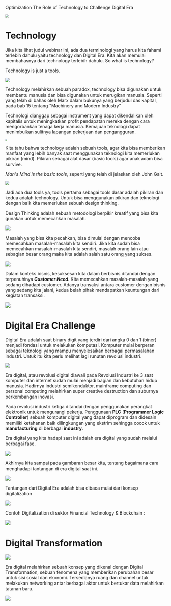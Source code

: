 Optimization The Role of Technology to Challenge Digital Era

<img src="cover.jpg" style="zoom:60%;" />



# Technology

Jika kita lihat judul webinar ini, ada dua terminologi yang harus kita fahami terlebih dahulu yaitu technology dan Digital Era. Kita akan memulai membahasnya dari technology terlebih dahulu. So what is technology? 

Technology is just a tools.

<img src="assets\technology.PNG" style="zoom:90%;" />

Technology melahirkan sebuah paradox, technology bisa digunakan untuk membantu manusia dan bisa digunakan untuk merugikan manusia. Seperti yang telah di bahas oleh Marx dalam bukunya yang berjudul das kapital, pada bab 15 tentang "Machinery and Modern Industry"

Technologi dianggap sebagai instrument yang dapat dikendalikan oleh kapitalis untuk meningkatkan profit pendapatan mereka dengan cara mengorbankan tenaga kerja manusia. Kemajuan teknologi dapat menimbulkan sulitnya lapangan pekerjaan dan pengangguran.

<img src="assets\daskapital.png" style="zoom:30%;" />

Kita tahu bahwa technology adalah sebuah tools, agar kita bisa memberikan manfaat yang lebih banyak saat menggunakan teknologi kita memerlukan pikiran (mind). Pikiran sebagai alat dasar (basic tools) agar anak adam bisa survive.

*Man's Mind is the basic tools*, seperti yang telah di jelaskan oleh John Galt.

<img src="quote1.PNG" style="zoom:75%;" />

Jadi ada dua tools ya, tools pertama sebagai tools dasar adalah pikiran dan kedua adalah technology. Untuk bisa menggunakan pikiran dan teknologi dengan baik kita memerlukan sebuah design thinking. 

Design Thinking adalah sebuah metodologi berpikir kreatif yang bisa kita gunakan untuk memecahkan masalah.

<img src="assets\design thinking.png" style="zoom:100%;" />

Masalah yang bisa kita pecahkan, bisa dimulai dengan mencoba memecahkan masalah-masalah kita sendiri. Jika kita sudah bisa memecahkan masalah-masalah kita sendiri, masalah orang lain atau sebagian besar orang maka kita adalah salah satu orang yang sukses.

<img src="assets\design thinking2.png" style="zoom:100%;" />

Dalam konteks bisnis, kesuksesan kita dalam berbisnis ditandai dengan terpenuhinya ***Customer Need***. Kita memecahkan masalah-masalah yang sedang dihadapi customer. Adanya transaksi antara customer dengan bisnis yang sedang kita jalani, kedua belah pihak mendapatkan keuntungan dari kegiatan transaksi.

<img src="assets\design thinking3.png" style="zoom:100%;" />

# Digital Era Challenge

Digital Era adalah saat binary digit yang terdiri dari angka 0 dan 1 (biner) menjadi fondasi untuk melakukan komputasi. Komputer mulai berperan sebagai teknologi yang mampu menyelesaikan berbagai permasalahan industri. Untuk itu kita perlu melihat lagi runutan revolusi industri.

<img src="assets\industry history.jpg" style="zoom:87%;" />

Era digital, atau revolusi digital diawali pada Revolusi Industri ke 3 saat komputer dan internet sudah mulai menjadi bagian dan kebutuhan hidup  manusia. Hadirnya industri semikonduktor, mainframe computing dan personal computing  melahirkan super creative destruction dan suburnya perkembangan inovasi. 

Pada revolusi industri ketiga ditandai dengan penggunakan perangkat elektronik untuk mengurangi pekerja. Penggunaan **PLC** (**Programmer Logic Controller**) sebuah komputer digital yang dapat diprogram dan didesain memiliki  ketahanan baik dilingkungan yang ekstrim sehingga cocok untuk **manufacturing** di berbagai **industry**.

Era digital yang kita hadapi saat ini adalah era digital yang sudah melalui berbagai fase.

<img src="assets\scientific revolution.png" style="zoom:100%;" />

Akhirnya kita sampai pada gambaran besar kita, tentang bagaimana cara menghadapi tantangan di era digital saat ini. 

<img src="assets\design thinking4.png" style="zoom:100%;" />

Tantangan dari Digital Era adalah bisa dibaca mulai dari konsep digitalization

<img src="assets\digitalization.png" style="zoom:100%;" />

Contoh Digitalization di sektor Financial Technology & Blockchain :

<img src="assets\blockchain.png" style="zoom:100%;" />

# Digital Transformation

<img src="assets\age of information.png" style="zoom:100%;" />

Era digital melahirkan sebuah konsep yang dikenal dengan Digital Transformation, sebuah fenomena yang memberikan perubahan besar untuk sisi sosial dan ekonomi. Tersedianya ruang dan channel untuk melakukan networking antar berbagai aktor untuk bertukar data melahirkan tatanan baru.

<img src="assets\internet.png" style="zoom:100%;" />
